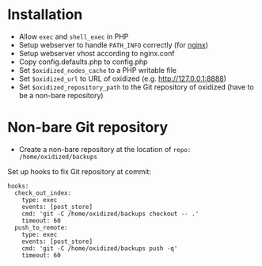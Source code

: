 # Installation

* Allow ``exec`` and ``shell_exec`` in PHP
* Setup webserver to handle ``PATH_INFO`` correctly (for [nginx](https://www.nginx.com/resources/wiki/start/topics/examples/phpfcgi/))
* Setup webserver vhost according to nginx.conf
* Copy config.defaults.php to config.php
* Set ``$oxidized_nodes_cache`` to a PHP writable file
* Set ``$oxidized_url`` to URL of oxidized (e.g. http://127.0.0.1:8888)
* Set ``$oxidized_repository_path`` to the Git repository of oxidized (have to be a non-bare repository)

# Non-bare Git repository

* Create a non-bare repository at the location of ``repo: /home/oxidized/backups``

Set up hooks to fix Git repository at commit:
```
hooks:
  check_out_index:
    type: exec
    events: [post_store]
    cmd: 'git -C /home/oxidized/backups checkout -- .'
    timeout: 60
  push_to_remote:
    type: exec
    events: [post_store]
    cmd: 'git -C /home/oxidized/backups push -q'
    timeout: 60
```
